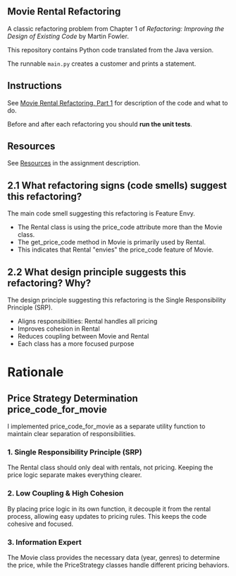 ## Movie Rental Refactoring

A classic refactoring problem from Chapter 1 of
_Refactoring: Improving the Design of Existing Code_ by Martin Fowler.  

This repository contains Python code translated from the Java version.

The runnable `main.py` creates a customer and prints a statement.


## Instructions

See [Movie Rental Refactoring, Part 1](https://cpske.github.io/ISP/assignment/movierental/movierental-part1) for description of the code and what to do.

Before and after each refactoring you should **run the unit tests**.

## Resources

See [Resources](https://cpske.github.io/ISP/assignment/movierental/movierental-part1#resources) in the assignment description.

## 2.1 What refactoring signs (code smells) suggest this refactoring?
The main code smell suggesting this refactoring is Feature Envy.
- The Rental class is using the price_code attribute more than the Movie class.
- The get_price_code method in Movie is primarily used by Rental.
- This indicates that Rental "envies" the price_code feature of Movie.

## 2.2 What design principle suggests this refactoring? Why?
The design principle suggesting this refactoring is the Single Responsibility Principle (SRP).

- Aligns responsibilities: Rental handles all pricing
- Improves cohesion in Rental
- Reduces coupling between Movie and Rental
- Each class has a more focused purpose

# Rationale

## Price Strategy Determination price_code_for_movie

I implemented price_code_for_movie as a separate utility function to maintain clear separation of responsibilities. 

### 1. **Single Responsibility Principle (SRP)**
The Rental class should only deal with rentals, not pricing. Keeping the price logic separate makes everything clearer.

### 2. **Low Coupling & High Cohesion**
By placing price logic in its own function, it decouple it from the rental process, allowing easy updates to pricing rules. This keeps the code cohesive and focused.

### 3. **Information Expert**
The Movie class provides the necessary data (year, genres) to determine the price, while the PriceStrategy classes handle different pricing behaviors.
